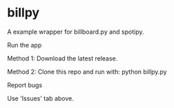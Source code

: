 # billpy
A example wrapper for billboard.py and spotipy.

Run the app

Method 1: Download the latest release.

Method 2: Clone this repo and run with: python billpy.py

Report bugs

Use 'Issues' tab above.
